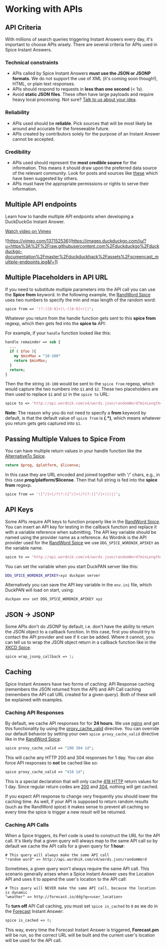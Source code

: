 # Working with APIs

## API Criteria

With millions of search queries triggering Instant Answers every day, it's important to choose APIs wisely. There are several criteria for APIs used in Spice Instant Answers.

### Technical constraints

- APIs called by Spice Instant Answers **must use the JSON or JSONP formats**. We do not support the use of XML (it's coming soon though!), HTML, or plain text responses.
- APIs should respond to requests in **less than one second** (< 1s).
- Avoid **static JSON files**. These often have large payloads and require heavy local processing. Not sure? [Talk to us about your idea](mailto:open@duckduckgo.com).

### Reliability

- APIs used should be **reliable**. Pick sources that will be most likely be around and accurate for the foreseeable future.
- APIs created by contributors solely for the purpose of an Instant Answer cannot be accepted.

### Credibility

- APIs used should represent the **most credible source** for the information. This means it should draw upon the preferred data source of the relevant community. Look for posts and sources like [these](https://duck.co/forum/thread/37/great-resources-for-instant-answer-ideas) which have been suggested by others. 
- APIs must have the appropriate permissions or rights to serve their information.

## Multiple API endpoints

Learn how to handle multiple API endpoints when developing a DuckDuckGo Instant Answer.

[Watch video on Vimeo](https://vimeo.com/137152536)

![https://vimeo.com/137152536](https://images.duckduckgo.com/iu/?u=https%3A%2F%2Fraw.githubusercontent.com%2Fduckduckgo%2Fduckduckgo-documentation%2Fmaster%2Fduckduckhack%2Fassets%2Fscreencast_multiple-endpoints.jpg&f=1)

## Multiple Placeholders in API URL

If you need to substitute multiple parameters into the API call you can use the **Spice from** keyword. In the following example, the [RandWord Spice](https://github.com/duckduckgo/zeroclickinfo-spice/blob/master/lib/DDG/Spice/RandWord.pm) uses two numbers to specify the min and max length of the random word:

```perl
spice from => '(?:([0-9]+)\-([0-9]+)|)';
```

Whatever you return from the handle function gets sent to this **spice from** regexp, which then gets fed into the **spice to** API:

For example, if your `handle` function looked like this:

```perl
handle remainder => sub {
  ...
  if ( $foo ){
    my $minMax = "10-100"
    return $minMax;
  }
  return;
}
```

Then the the string `10-100` would be sent to the `spice from` regexp, which would capture the two numbers into `$1` and `$2`. These two placeholders are then used to replace `$1` and `$2` in the `spice to` URL:

```perl
spice to => 'http://api.wordnik.com/v4/words.json/randomWord?minLength=$1&maxLength=$2&api_key={{ENV{DDG_SPICE_WORDNIK_APIKEY}}}&callback={{callback}}';
```

**Note:** The reason why you do not need to specify a **from** keyword by default, is that the default value of `spice from` is **(.*)**, which means whatever you return gets gets captured into `$1`.

## Passing Multiple Values to Spice From

You can have multiple return values in your handle function like the [AlternativeTo Spice](https://github.com/duckduckgo/zeroclickinfo-spice/blob/master/lib/DDG/Spice/AlternativeTo.pm).

```perl
return $prog, $platform, $license;
```

In this case they are URL encoded and joined together with '/' chars, e.g., in this case **$prog/$platform/$license**. Then that full string is fed into the **spice from** regexp.

```perl
spice from => '([^/]+)/?(?:([^/]+)/?(?:([^/]+)|)|)';
```

## API Keys

Some APIs require API keys to function properly like in the [RandWord Spice](https://github.com/duckduckgo/zeroclickinfo-spice/blob/master/lib/DDG/Spice/RandWord.pm). You can insert an API key for testing in the callback function and replace it with a variable reference when submitting. The API key variable should be named using the provider name as a reference. As Wordnik is the API provider used for the [RandWord Spice](https://github.com/duckduckgo/zeroclickinfo-spice/blob/master/lib/DDG/Spice/RandWord.pm) we use `DDG_SPICE_WORDNIK_APIKEY` as the variable name.

```perl
spice to => 'http://api.wordnik.com/v4/words.json/randomWord?minLength=$1&maxLength=$2&api_key={{ENV{DDG_SPICE_WORDNIK_APIKEY}}}&callback={{callback}}';
```

You can set the variable when you start DuckPAN server like this:

```bash
DDG_SPICE_WORDNIK_APIKEY=xyz duckpan server
```

Alternatively you can save the API key variable in the `env.ini` file, which DuckPAN will load on start, using:

```bash
duckpan env set DDG_SPICE_WORDNIK_APIKEY xyz
```

## JSON -> JSONP

Some APIs don't do JSONP by default, i.e. don't have the ability to return the JSON object to a callback function. In this case, first you should try to contact the API provider and see if it can be added. Where it cannot, you can tell us to wrap the JSON object return in a callback function like in the [XKCD Spice](https://github.com/duckduckgo/zeroclickinfo-spice/blob/master/lib/DDG/Spice/Xkcd.pm).

```perl
spice wrap_jsonp_callback => 1;
```

## Caching

Spice Instant Answers have two forms of caching: API Response caching (remembers the JSON returned from the API) and API Call caching (remembers the API call URL created for a given query). Both of these will be explained with examples.

<!-- /summary -->

### Caching API Responses

By default, we cache API responses for for **24 hours**. We use [nginx](https://duckduckgo.com/?q=nginx) and get this functionality by using the [proxy_cache_valid](http://wiki.nginx.org/HttpProxyModule#proxy_cache_valid) directive. You can override our default behavior by setting your own `spice proxy_cache_valid` directive like in the [RandWord Spice](https://github.com/duckduckgo/zeroclickinfo-spice/blob/master/lib/DDG/Spice/RandWord.pm):

```perl
spice proxy_cache_valid => "200 304 1d";
```

This will cache any HTTP 200 and 304 responses for 1 day. You can also force API responses to **not** be cached like so:

```perl
spice proxy_cache_valid => "418 1d";
```

This is a special declaration that will only cache [418 HTTP](https://duckduckgo.com/?q=HTTP+418) return values for 1 day. Since regular return codes are [200](https://duckduckgo.com/?q=HTTP+200) and [304](https://duckduckgo.com/?q=HTTP+304), nothing will get cached.

If you expect API response to change very frequently you should lower the caching time. As well, if your API is supposed to return random results (such as the RandWord spice) it makes sense to prevent all caching so every time the spice is trigger a new result will be returned.

### Caching API Calls

When a Spice triggers, its Perl code is used to construct the URL for the API call. It's likely that a given query will always map to the same API call so by default we cache the API calls for a given query for **1 hour**:

```
# This query will always make the same API call
"random word" => http://api.wordnik.com/v4/words.json/randomWord
```

Sometimes, a given query won't always require the same API call. This scenario generally arises when a Spice Instant Answer uses the Location API and uses it to append the user's location to the API call:

```
# This query will NEVER make the same API call, because the location is dynamic
"weather" => http://forecast.io/ddg?q=<user_location>
```

To **turn off** API Call caching, you must set `spice is_cached` to `0` as we do in the [Forecast](https://github.com/duckduckgo/zeroclickinfo-spice/blob/master/lib/DDG/Spice/Forecast.pm) Instant Answer:

```perl
spice is_cached => 0;
```

This way, every time the Forecast Instant Answer is triggered, **Forecast.pm** will be run, so the correct URL will be built and  the current user's location will be used for the API call.
